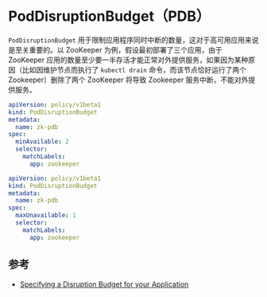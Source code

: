 # PodDisruptionBudget（PDB）

`PodDisruptionBudget` 用于限制应用程序同时中断的数量，这对于高可用应用来说是至关重要的。以 ZooKeeper 为例，假设最初部署了三个应用，由于 ZooKeeper 应用的数量至少要一半存活才能正常对外提供服务，如果因为某种原因（比如因维护节点而执行了 `kubectl drain` 命令，而该节点恰好运行了两个 Zookeeper）删除了两个 ZooKeeper 将导致 Zookeeper 服务中断，不能对外提供服务。

```yaml
apiVersion: policy/v1beta1
kind: PodDisruptionBudget
metadata:
  name: zk-pdb
spec:
  minAvailable: 2
  selector:
    matchLabels:
      app: zookeeper
```

```yaml
apiVersion: policy/v1beta1
kind: PodDisruptionBudget
metadata:
  name: zk-pdb
spec:
  maxUnavailable: 1
  selector:
    matchLabels:
      app: zookeeper
```

## 参考

* [Specifying a Disruption Budget for your Application](https://kubernetes.io/docs/tasks/run-application/configure-pdb/)